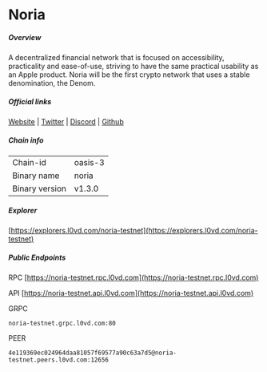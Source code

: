 # Noria


##### Overview
A decentralized financial network that is focused on accessibility, practicality and ease-of-use, striving to have the same practical usability as an Apple product. Noria will be the first crypto network that uses a stable denomination, the Denom.


##### Official links
[Website](https://noria.network/) | [Twitter](https://twitter.com/NoriaNetwork) | [Discord](https://discord.gg/pseAWBQ6EZ) | [Github](https://github.com/noria-net)

##### Chain info

|  |  |
| ------ | ------ |
| Chain-id | oasis-3 |
| Binary name | noria |
| Binary version | v1.3.0 |

##### Explorer
[https://explorers.l0vd.com/noria-testnet](https://explorers.l0vd.com/noria-testnet)

##### Public Endpoints
RPC
[https://noria-testnet.rpc.l0vd.com](https://noria-testnet.rpc.l0vd.com)

API
[https://noria-testnet.api.l0vd.com](https://noria-testnet.api.l0vd.com)

GRPC
```
noria-testnet.grpc.l0vd.com:80
```

PEER
```
4e119369ec024964daa81057f69577a90c63a7d5@noria-testnet.peers.l0vd.com:12656
```